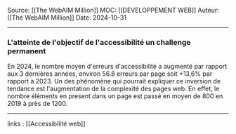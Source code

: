 Source: [[The WebAIM Million]]
MOC: [[DEVELOPPEMENT WEB]]
Auteur:[[The WebAIM Million]]
Date: 2024-10-31

---

### L'atteinte de l'objectif de l'accessibilité un challenge permanent

En 2024, le nombre moyen d'erreurs d'accessibilité a augmenté par rapport aux 3 dernières années, environ 56.8 erreurs par page soit +13,6% par rapport à 2023. Un des phénomène qui pourrait expliquer ce inversion de tendance est l'augmentation de la complexité des pages web. En effet, le nombre éléments en present dans un page est passé en moyen de 800 en 2019 à près de 1200.

---
links : [[Accessibilité web]]